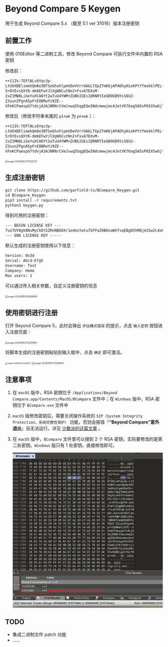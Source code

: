 # Beyond Compare 5 Keygen
用于生成 Beyond Compare 5.x （截至 5.1 ver 31016）版本注册密钥
## 前置工作
使用 010Editor 等二进制工具，修改 Beyond Compare 可执行文件中内置的 RSA 密钥

修改前：
```
++11Ik:7EFlNLs6Yqc3p-LtUOXBElimekQm8e3BTSeGhxhlpmVDeVVrrUAkLTXpZ7mK6jAPAOhyHiokPtYfmokklPELfOxt1s5HJmAnl-5r8YEvsQXY8-dm6EFwYJlXgWOCutNn2+FsvA7EXvM-2xZ1MW8LiGeYuXCA6Yt2wTuU4YWM+ZUBkIGEs1QRNRYIeGB9GB9YsS8U2-Z3uunZPgnA5pF+E8BRwYz9ZE--VFeKCPamspG7tdvjA3AJNRNrCVmJvwq5SqgEQwINdcmwwjmc4JetVK76og5A5sPOIXSwOjlYK+Sm8rvlJZoxh0XFfyioHz48JV3vXbBKjgAlPAc7Np1+wk
```
修改后（修改字符串末尾的 `p1+wk` 为 `pn+wk` ）：
```
++11Ik:7EFlNLs6Yqc3p-LtUOXBElimekQm8e3BTSeGhxhlpmVDeVVrrUAkLTXpZ7mK6jAPAOhyHiokPtYfmokklPELfOxt1s5HJmAnl-5r8YEvsQXY8-dm6EFwYJlXgWOCutNn2+FsvA7EXvM-2xZ1MW8LiGeYuXCA6Yt2wTuU4YWM+ZUBkIGEs1QRNRYIeGB9GB9YsS8U2-Z3uunZPgnA5pF+E8BRwYz9ZE--VFeKCPamspG7tdvjA3AJNRNrCVmJvwq5SqgEQwINdcmwwjmc4JetVK76og5A5sPOIXSwOjlYK+Sm8rvlJZoxh0XFfyioHz48JV3vXbBKjgAlPAc7Npn+wk
```
<img src="asserts/01.png" alt="image-20240902170702727" style="zoom:50%;" /> 

## 生成注册密钥

```shell
git clone https://github.com/garfield-ts/BCompare_Keygen.git
cd BCompare_Keygen
pip3 install -r requirements.txt
python3 keygen.py
```
得到可用的注册密钥：
```
--- BEGIN LICENSE KEY ---
7uo7UY8gVANuMyCkDtSZRnNBkDXr1o4msYwtu7GFPaZ9B6naWXfsqEBgD5hM8jm3Sw2L4oFHY53VchaHv4j3q4QNiNxPgcv3qz89nKu3VSgQDVpPrAUWKgkjko5Gvck7BBBJmnKbGZJtDTi21WnJ5AMm7upD6QXgbf2BUS7toxB7jzhFLyotDj59KMGkgXMBXeUoa6T7Yt76MZN6UcHqYG5fMLuBp1JfGxpMXE7AMeUXXLwvAxsJGMkC5oS93WoVLopUoBW4SYNpS7YzzirkqZdRt58TbQpqcvwFeD32X2ZamVAv9SjeQUQhyEwktExFwTc541HrJeDV2xqfr4EgbUprSWEu8p
--- END LICENSE KEY -----
```
默认生成的注册密钥使用以下信息：
```
Version: 0x3d
Serial: Abcd-Efgh
Username: Test
Company: Home
Max users: 1
```
可以通过传入相关参数，自定义注册密钥的信息

<img src="asserts/06.png" alt="image-20240903162908919" style="zoom:50%;" /> 

## 使用密钥进行注册
打开 Beyond Compare 5，此时会弹出 `评估模式错误` 的提示，点击 `输入密钥` 按钮进入注册页面：

<img src="asserts/03.png" alt="image-20240902172200651" style="zoom:50%;" /> 

将脚本生成的注册密钥粘贴到输入框中，点击 `确定` 即可激活。

<img src="asserts/04.png" alt="image-20240902172404873" style="zoom:40%;" /> 

<img src="asserts/05.png" alt="image-20240902172829613" style="zoom:50%;" /> 

## 注意事项

1. 在 `macOS` 版中，RSA 密钥位于 `/Applications/Beyond Compare.app/Contents/MacOS/BCompare` 文件中；在 `Windows` 版中，RSA 密钥位于 `BCompare.exe` 文件中

2. `macOS` 版修改密钥后，需要关闭操作系统的 `SIP（System Integrity Protection，系统完整性保护）` 功能，否则会报错「**“Beyond Compare”意外退出**」且无法运行，详见 [少数派的这篇文章](https://sspai.com/post/55066) 。

3. 在 `macOS` 版中，`BCompare` 文件里可以搜到 2 个 RSA 密钥，实际要修改的是第二处密钥。`Windows` 版只有 1 处密钥，直接修改即可。

   <img src="asserts/07.png" alt="image-20250707104436903" style="zoom:100%;" /> 

## TODO

- 集成二进制文件 patch 功能
- ……
